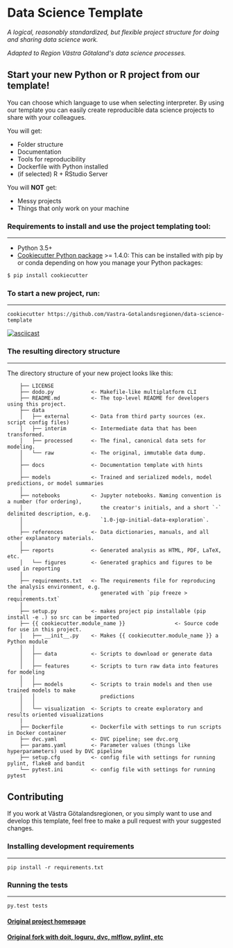 # Data Science Template

_A logical, reasonably standardized, but flexible project structure for doing and sharing data science work._

_Adapted to Region Västra Götaland's data science processes._

## Start your new Python or R project from our template!
You can choose which language to use when selecting interpreter. By using our template you can easily create reproducible data science projects to share with your colleagues.

You will get:
 - Folder structure
 - Documentation
 - Tools for reproducibility
 - Dockerfile with Python installed
 - (if selected) R + RStudio Server

You will **NOT** get:
 - Messy projects
 - Things that only work on your machine

### Requirements to install and use the project templating tool:
-----------
 - Python 3.5+
 - [Cookiecutter Python package](http://cookiecutter.readthedocs.org/en/latest/installation.html) >= 1.4.0: This can be installed with pip by or conda depending on how you manage your Python packages:

``` bash
$ pip install cookiecutter
```

### To start a new project, run:
------------

    cookiecutter https://github.com/Vastra-Gotalandsregionen/data-science-template

[![asciicast](https://asciinema.org/a/244658.svg)](https://asciinema.org/a/244658)


### The resulting directory structure
------------

The directory structure of your new project looks like this: 
```
    ├── LICENSE
    ├── dodo.py            <- Makefile-like multiplatform CLI
    ├── README.md          <- The top-level README for developers using this project.
    ├── data
    │   ├── external       <- Data from third party sources (ex. script config files)
    │   ├── interim        <- Intermediate data that has been transformed.
    │   ├── processed      <- The final, canonical data sets for modeling.
    │   └── raw            <- The original, immutable data dump.
    │
    ├── docs               <- Documentation template with hints
    │
    ├── models             <- Trained and serialized models, model predictions, or model summaries
    │
    ├── notebooks          <- Jupyter notebooks. Naming convention is a number (for ordering),
    │                         the creator's initials, and a short `-` delimited description, e.g.
    │                         `1.0-jqp-initial-data-exploration`.
    │
    ├── references         <- Data dictionaries, manuals, and all other explanatory materials.
    │
    ├── reports            <- Generated analysis as HTML, PDF, LaTeX, etc.
    │   └── figures        <- Generated graphics and figures to be used in reporting
    │
    ├── requirements.txt   <- The requirements file for reproducing the analysis environment, e.g.
    │                         generated with `pip freeze > requirements.txt`
    │
    ├── setup.py           <- makes project pip installable (pip install -e .) so src can be imported
    ├── {{ cookiecutter.module_name }}                <- Source code for use in this project.
    │   ├── __init__.py    <- Makes {{ cookiecutter.module_name }} a Python module
    │   │
    │   ├── data           <- Scripts to download or generate data
    │   │
    │   ├── features       <- Scripts to turn raw data into features for modeling
    │   │
    │   ├── models         <- Scripts to train models and then use trained models to make
    │   │                     predictions
    │   │
    │   └── visualization  <- Scripts to create exploratory and results oriented visualizations
    |
    ├── Dockerfile         <- Dockerfile with settings to run scripts in Docker container
    ├── dvc.yaml           <- DVC pipeline; see dvc.org
    ├── params.yaml        <- Parameter values (things like hyperparameters) used by DVC pipeline
    ├── setup.cfg          <- config file with settings for running pylint, flake8 and bandit
    └── pytest.ini         <- config file with settings for running pytest
```

## Contributing

If you work at Västra Götalandsregionen, or you simply want to use and develop this template, feel free to make a pull request with your suggested changes.

### Installing development requirements
------------

    pip install -r requirements.txt

### Running the tests
------------

    py.test tests

#### [Original project homepage](http://drivendata.github.io/cookiecutter-data-science/)
#### [Original fork with doit, loguru, dvc, mlflow, pylint, etc](https://github.com/iKintosh/cookiecutter-data-science)